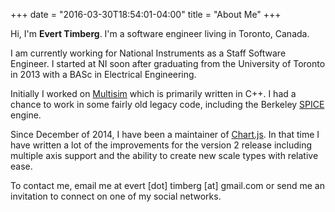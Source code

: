 +++
date = "2016-03-30T18:54:01-04:00"
title = "About Me"
+++

Hi, I'm **Evert Timberg**. I'm a software engineer living in Toronto, Canada.

I am currently working for National Instruments as a Staff Software Engineer. I started at NI soon after graduating from the University of Toronto in 2013 with a BASc in Electrical Engineering. 

Initially I worked on [Multisim](https://en.wikipedia.org/wiki/NI_Multisim) which is primarily written in C++. I had a chance to work in some fairly old legacy code, including the Berkeley [SPICE](https://en.wikipedia.org/wiki/SPICE) engine. 

Since December of 2014, I have been a maintainer of [Chart.js](https://github.com/nnnick/Chart.js). In that time I have written a lot of the improvements for the version 2 release including multiple axis support and the ability to create new scale types with relative ease.

To contact me, email me at evert [dot] timberg [at] gmail.com or send me an invitation to connect on one of my social networks.